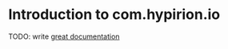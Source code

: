 # Introduction to com.hypirion.io

TODO: write [great documentation](http://jacobian.org/writing/great-documentation/what-to-write/)
